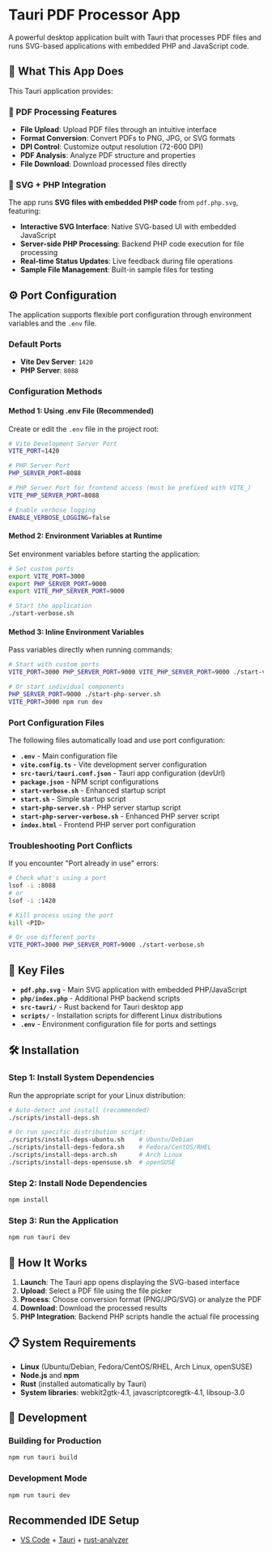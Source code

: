 # Tauri PDF Processor App

A powerful desktop application built with Tauri that processes PDF files and runs SVG-based applications with embedded PHP and JavaScript code.

## 🚀 What This App Does

This Tauri application provides:

### 📄 PDF Processing Features
- **File Upload**: Upload PDF files through an intuitive interface
- **Format Conversion**: Convert PDFs to PNG, JPG, or SVG formats
- **DPI Control**: Customize output resolution (72-600 DPI)
- **PDF Analysis**: Analyze PDF structure and properties
- **File Download**: Download processed files directly

### 🎨 SVG + PHP Integration
The app runs **SVG files with embedded PHP code** from `pdf.php.svg`, featuring:
- **Interactive SVG Interface**: Native SVG-based UI with embedded JavaScript
- **Server-side PHP Processing**: Backend PHP code execution for file processing
- **Real-time Status Updates**: Live feedback during file operations
- **Sample File Management**: Built-in sample files for testing

## ⚙️ Port Configuration

The application supports flexible port configuration through environment variables and the `.env` file.

### Default Ports

- **Vite Dev Server**: `1420`
- **PHP Server**: `8088`

### Configuration Methods

#### Method 1: Using .env File (Recommended)

Create or edit the `.env` file in the project root:

```bash
# Vite Development Server Port
VITE_PORT=1420

# PHP Server Port
PHP_SERVER_PORT=8088

# PHP Server Port for frontend access (must be prefixed with VITE_)
VITE_PHP_SERVER_PORT=8088

# Enable verbose logging
ENABLE_VERBOSE_LOGGING=false
```

#### Method 2: Environment Variables at Runtime

Set environment variables before starting the application:

```bash
# Set custom ports
export VITE_PORT=3000
export PHP_SERVER_PORT=9000
export VITE_PHP_SERVER_PORT=9000

# Start the application
./start-verbose.sh
```

#### Method 3: Inline Environment Variables

Pass variables directly when running commands:

```bash
# Start with custom ports
VITE_PORT=3000 PHP_SERVER_PORT=9000 VITE_PHP_SERVER_PORT=9000 ./start-verbose.sh

# Or start individual components
PHP_SERVER_PORT=9000 ./start-php-server.sh
VITE_PORT=3000 npm run dev
```

### Port Configuration Files

The following files automatically load and use port configuration:

- **`.env`** - Main configuration file
- **`vite.config.ts`** - Vite development server configuration
- **`src-tauri/tauri.conf.json`** - Tauri app configuration (devUrl)
- **`package.json`** - NPM script configurations
- **`start-verbose.sh`** - Enhanced startup script
- **`start.sh`** - Simple startup script
- **`start-php-server.sh`** - PHP server startup script
- **`start-php-server-verbose.sh`** - Enhanced PHP server script
- **`index.html`** - Frontend PHP server port configuration

### Troubleshooting Port Conflicts

If you encounter "Port already in use" errors:

```bash
# Check what's using a port
lsof -i :8088
# or
lsof -i :1420

# Kill process using the port
kill <PID>

# Or use different ports
VITE_PORT=3000 PHP_SERVER_PORT=9000 ./start-verbose.sh
```

## 📁 Key Files

- **`pdf.php.svg`** - Main SVG application with embedded PHP/JavaScript
- **`php/index.php`** - Additional PHP backend scripts
- **`src-tauri/`** - Rust backend for Tauri desktop app
- **`scripts/`** - Installation scripts for different Linux distributions
- **`.env`** - Environment configuration file for ports and settings

## 🛠 Installation

### Step 1: Install System Dependencies

Run the appropriate script for your Linux distribution:

```bash
# Auto-detect and install (recommended)
./scripts/install-deps.sh

# Or run specific distribution script:
./scripts/install-deps-ubuntu.sh    # Ubuntu/Debian
./scripts/install-deps-fedora.sh    # Fedora/CentOS/RHEL  
./scripts/install-deps-arch.sh      # Arch Linux
./scripts/install-deps-opensuse.sh  # openSUSE
```

### Step 2: Install Node Dependencies

```bash
npm install
```

### Step 3: Run the Application

```bash
npm run tauri dev
```

## 🎯 How It Works

1. **Launch**: The Tauri app opens displaying the SVG-based interface
2. **Upload**: Select a PDF file using the file picker
3. **Process**: Choose conversion format (PNG/JPG/SVG) or analyze the PDF
4. **Download**: Download the processed results
5. **PHP Integration**: Backend PHP scripts handle the actual file processing

## 📋 System Requirements

- **Linux** (Ubuntu/Debian, Fedora/CentOS/RHEL, Arch Linux, openSUSE)
- **Node.js** and **npm**
- **Rust** (installed automatically by Tauri)
- **System libraries**: webkit2gtk-4.1, javascriptcoregtk-4.1, libsoup-3.0

## 🔧 Development

### Building for Production
```bash
npm run tauri build
```

### Development Mode
```bash
npm run tauri dev
```

## Recommended IDE Setup

- [VS Code](https://code.visualstudio.com/) + [Tauri](https://marketplace.visualstudio.com/items?itemName=tauri-apps.tauri-vscode) + [rust-analyzer](https://marketplace.visualstudio.com/items?itemName=rust-lang.rust-analyzer)
